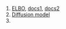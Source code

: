 1. [ELBO](https://mbernste.github.io/posts/elbo/), [docs1](https://mlarchive.com/deep-learning/evidence-lower-bound/), [docs2](https://yunfanj.com/blog/2021/01/11/ELBO.html)
2. [Diffusion model](https://lilianweng.github.io/posts/2021-07-11-diffusion-models/)
3. 
